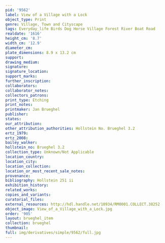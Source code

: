 ```yaml
---
pid: '9562'
label: View of a Village with a Lock
object_type: Print
genre: Village, Town and Cityscape
tags: Everyday_life Birds Dog Horse Village Forest River Boat Road
realdate: '1616'
height_cm: '8.7'
width_cm: '12.9'
diameter_cm: 
plate_dimensions: 8.9 x 13.2 cm
support: 
drawing_medium: 
signature: 
signature_location: 
support_marks: 
further_inscription: 
collaborators: 
collaborator_notes: 
collectors_patrons: 
print_type: Etching
print_notes: 
printmaker: Jan Brueghel
publisher: 
states: 
our_attribution: 
other_attribution_authorities: Hollstein No. Brueghel 3.2
ertz_1979: 
ertz_2008: 
bailey_walker: 
hollstein_no: Brueghel 3.2
collection_type: Unknown/Not Applicable
location_country: 
location_city: 
location_collection: 
location_or_most_recent_sale_notes: 
provenance: 
bibliography: Hollstein 251 ii
exhibition_history: 
related_works: 
copies_and_variants: 
curatorial_files: 
external_resources: http://hdl.handle.net/10934/RM0001.COLLECT.38252
object_image: View_of_a_Village_with_a_Lock.jpg
order: '905'
layout: brueghel_item
collection: brueghel
thumbnail: 
full: img/derivatives/simple/9562/full.jpg
---
```


